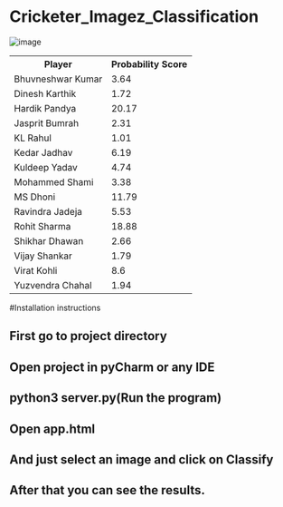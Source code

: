 # Cricketer_Imagez_Classification

![image](https://user-images.githubusercontent.com/49801313/118776851-0c936400-b8a6-11eb-9de1-3064b6059697.png)

<table id="classTable">
                        <tbody><tr>
                            <th>Player</th>
                            <th>Probability Score</th>
                        </tr>
                        <tr>
                            <td>Bhuvneshwar Kumar</td>
                            <td id="score_bhuvneshwar_kumar">3.64</td>
                        </tr>
                        <tr>
                            <td>Dinesh Karthik</td>
                            <td id="score_dinesh_karthik">1.72</td>
                        </tr>
                        <tr>
                            <td>Hardik Pandya</td>
                            <td id="score_hardik_pandya">20.17</td>
                        </tr>
                        <tr>
                            <td>Jasprit Bumrah</td>
                            <td id="score_jasprit_bumrah">2.31</td>
                        </tr>
                        <tr>
                            <td>KL Rahul</td>
                            <td id="score_kl_rahul">1.01</td>
                        </tr>
                        <tr>
                            <td>Kedar Jadhav</td>
                            <td id="score_kedar_jadhav">6.19</td>
                        </tr>
                        <tr>
                            <td>Kuldeep Yadav</td>
                            <td id="score_kuldeep_yadav">4.74</td>
                        </tr>
                        <tr>
                            <td>Mohammed Shami</td>
                            <td id="score_mohammed_shami">3.38</td>
                        </tr>
                        <tr>
                            <td>MS Dhoni</td>
                            <td id="score_ms_dhoni">11.79</td>
                        </tr>
                        <tr>
                            <td>Ravindra Jadeja</td>
                            <td id="score_ravindra_jadeja">5.53</td>
                        </tr>
                        <tr>
                            <td>Rohit Sharma</td>
                            <td id="score_rohit_sharma">18.88</td>
                        </tr>
                        <tr>
                            <td>Shikhar Dhawan</td>
                            <td id="score_shikhar_dhawan">2.66</td>
                        </tr>
                        <tr>
                            <td>Vijay Shankar</td>
                            <td id="score_vijay_shankar">1.79</td>
                        </tr>
                           <tr>
                              <td>Virat Kohli</td>
                            <td id="score_virat_kohli">8.6</td>
                        </tr>
                        <tr>
                            <td>Yuzvendra Chahal</td>
                            <td id="score_yuzvendra_chahal">1.94</td>
                        </tr> </tbody></table>
                        
                        
  
#Installation instructions
## First go to project directory
## Open project in pyCharm or any IDE 
## python3 server.py(Run the program)
## Open app.html
## And just select an image and click on Classify
## After that you can see the results.
